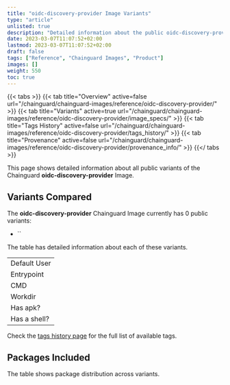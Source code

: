 ```yaml
---
title: "oidc-discovery-provider Image Variants"
type: "article"
unlisted: true
description: "Detailed information about the public oidc-discovery-provider Chainguard Image variants"
date: 2023-03-07T11:07:52+02:00
lastmod: 2023-03-07T11:07:52+02:00
draft: false
tags: ["Reference", "Chainguard Images", "Product"]
images: []
weight: 550
toc: true
---
```


{{< tabs >}}
{{< tab title="Overview" active=false url="/chainguard/chainguard-images/reference/oidc-discovery-provider/" >}}
{{< tab title="Variants" active=true url="/chainguard/chainguard-images/reference/oidc-discovery-provider/image_specs/" >}}
{{< tab title="Tags History" active=false url="/chainguard/chainguard-images/reference/oidc-discovery-provider/tags_history/" >}}
{{< tab title="Provenance" active=false url="/chainguard/chainguard-images/reference/oidc-discovery-provider/provenance_info/" >}}
{{</ tabs >}}

This page shows detailed information about all public variants of the Chainguard **oidc-discovery-provider** Image.

## Variants Compared
The **oidc-discovery-provider** Chainguard Image currently has 0 public variants: 

- ``

The table has detailed information about each of these variants.

|              |
|--------------|
| Default User |
| Entrypoint   |
| CMD          |
| Workdir      |
| Has apk?     |
| Has a shell? |

Check the [tags history page](/chainguard/chainguard-images/reference/oidc-discovery-provider/tags_history/) for the full list of available tags.

## Packages Included
The table shows package distribution across variants.

|  |
|--|

